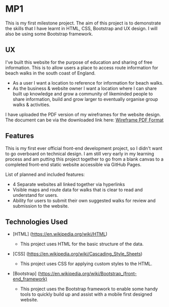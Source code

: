 # MP1

This is my first milestone project. The aim of this project is to demonstrate the skills that I have learnt in HTML, CSS, Bootstrap and UX design. I will also be using some Bootstrap framework.
 
## UX

I've built this website for the purpose of education and sharing of free information. This is to allow users a place to access route information for beach walks in the south coast of England.

- As a user I want a location to reference for information for beach walks.
- As the business & website owner I want a location where I can share built up knowledge and grow a community of likeminded people to share information, build and grow larger to eventually organise group walks & activities.

I have uploaded the PDF version of my wireframes for the website design. The document can be via the downloaded link here: [Wireframe PDF Format](https://c768da0b-aefb-4154-8cb2-7219f3f9b44b.ws-eu01.gitpod.io/files/download/?id=40e78b75-4b84-4917-9aa9-d4e0cb782416)

## Features

This is my first ever official front-end development project, so I didn't want to go overboard on technical design. I am still very early in my learning process and am putting this project together to go from a blank canvas to a completed front-end static website accessible via GitHub Pages.

List of planned and included features:
 - 4 Separate websites all linked together via hyperlinks
 - Visible maps and route data for walks that is clear to read and understand for users.
 - Ability for users to submit their own suggested walks for review and submission to the website.
 
## Technologies Used

- [HTML] (https://en.wikipedia.org/wiki/HTML)
    - This project uses HTML for the basic structure of the data.

- [CSS] (https://en.wikipedia.org/wiki/Cascading_Style_Sheets)
    - This project uses CSS for applying custom styles to the HTML.

- [Bootstrap] (https://en.wikipedia.org/wiki/Bootstrap_(front-end_framework)
    - This project uses the Bootstrap framework to enable some handy tools to quickly build up and assist with a mobile first designed website.